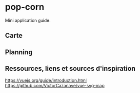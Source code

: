 # pop-corn

Mini application guide.


## Carte


## Planning


## Ressources, liens et sources d'inspiration

https://vuejs.org/guide/introduction.html
https://github.com/VictorCazanave/vue-svg-map
